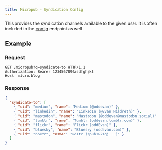 ```yaml
---
title: Micropub - Syndication Config
---
```


This provides the syndication channels available to the given user. It is often included in the
[config](/micropub/cconfig) endpoint as well.

## Example

### Request

```
GET /micropub?q=syndicate-to HTTP/1.1
Authorization: Bearer 1234567890asdfghjkl
Host: micro.blog
```

### Response

```json
{
  "syndicate-to": [
    { "uid": "medium", "name": "Medium (@oddevan)" },
    { "uid": "linkedin", "name": "LinkedIn (@Evan Hildreth)" },
    { "uid": "mastodon", "name": "Mastodon (@oddevan@mastodon.social)" },
    { "uid": "tumblr", "name": "Tumblr (oddevan.tumblr.com)" },
    { "uid": "flickr", "name": "Flickr (oddEvan)" },
    { "uid": "bluesky", "name": "Bluesky (oddevan.com)" },
    { "uid": "nostr", "name": "Nostr (npub187sqj...)" }
  ]
}
```